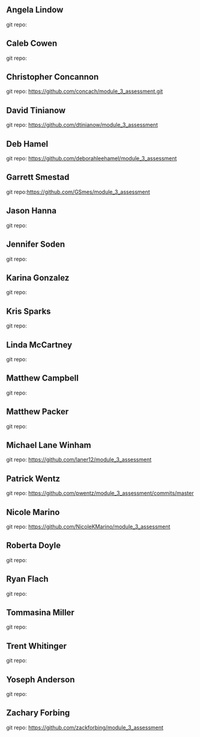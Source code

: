 ## Angela Lindow
git repo:

## Caleb Cowen
git repo:

## Christopher Concannon
git repo: https://github.com/concach/module_3_assessment.git

## David Tinianow
git repo: https://github.com/dtinianow/module_3_assessment

## Deb Hamel
git repo: https://github.com/deborahleehamel/module_3_assessment

## Garrett Smestad
git repo:https://github.com/GSmes/module_3_assessment

## Jason Hanna
git repo:

## Jennifer Soden
git repo:

## Karina Gonzalez
git repo:

## Kris Sparks
git repo:

## Linda McCartney
git repo:

## Matthew Campbell
git repo:

## Matthew Packer
git repo:

## Michael Lane Winham
git repo: https://github.com/laner12/module_3_assessment

## Patrick Wentz
git repo: https://github.com/pwentz/module_3_assessment/commits/master

## Nicole Marino
git repo: https://github.com/NicoleKMarino/module_3_assessment

## Roberta Doyle
git repo:

## Ryan Flach
git repo:

## Tommasina Miller
git repo:

## Trent Whitinger
git repo:

## Yoseph Anderson
git repo:

## Zachary Forbing
git repo: https://github.com/zackforbing/module_3_assessment
